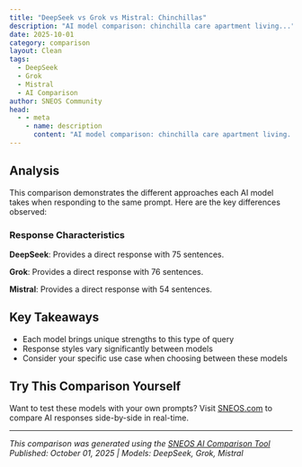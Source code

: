 ```yaml
---
title: "DeepSeek vs Grok vs Mistral: Chinchillas"
description: "AI model comparison: chinchilla care apartment living..."
date: 2025-10-01
category: comparison
layout: Clean
tags:
  - DeepSeek
  - Grok
  - Mistral
  - AI Comparison
author: SNEOS Community
head:
  - - meta
    - name: description
      content: "AI model comparison: chinchilla care apartment living..."
---
```


<ChatComparison
  title="DeepSeek vs Grok vs Mistral: Chinchillas"
  prompt="chinchilla care apartment living"
  :responses='{
    "DeepSeek": "Of course! Chinchillas can absolutely thrive in an apartment setting, but their unique needs require some specific planning and adjustments compared to other small pets.\n\nHere is a comprehensive guide to chinchilla care for apartment living, covering the key challenges and solutions.\n\n### The Big Considerations: Noise, Space, and Temperature\n\nBefore you commit, understand these three pillars:\n\n1.  **Noise:** Chinchillas are crepuscular (most active at dawn and dusk). You will hear them at night.\n    *   **What to expect:** Wheel running, climbing, jumping off cage walls, chewing wood, and occasional soft barking or \u0022bucking\u0022 sounds.\n    *   **Apartment Solution:** Place the cage in a living area, not directly against a shared bedroom wall. A high-quality, silent running wheel (like the Chin Spin or Flying Saucer) is a must.\n\n2.  **Space:** They need a large, multi-level cage and daily, supervised out-of-cage playtime.\n    *   **Apartment Solution:** Measure your space! A tall, vertical cage (like a Critter Nation or Ferret Nation) is perfect as it provides ample space without a huge footprint. You\u0027ll also need to chinchilla-proof a safe area for playtime.\n\n3.  **Temperature:** This is critical. Chinchillas have dense fur and cannot sweat or pant. They are prone to heatstroke.\n    *   **Ideal Temp:** **60-70\u00B0F (15-21\u00B0C)**. Never above 75\u00B0F (24\u00B0C).\n    *   **Apartment Solution:** Your apartment **must** have air conditioning. This is non-negotiable in most climates. During a heatwave, have a backup plan (like a portable AC unit or a cool basement).\n\n---\n\n### Setting Up Your Chinchilla\u0027s Apartment Haven\n\n#### 1. The Cage\n*   **Type:** Multi-level metal cage (no plastic trays or floors, as they will chew them).\n*   **Location:** Away from direct sunlight, drafts, loud TVs/speakers, and the kitchen (fumes from cooking are harmful).\n*   **Essentials Inside:**\n    *   **Solid Surface Ledges \u0026 Shelves:** For jumping and resting. Use kiln-dried pine or metal.\n    *   **Hideouts:** Wooden houses or ceramic hides for security.\n    *   **Hay Feeder:** Constant access to fresh hay.\n    *   **Food \u0026 Water Bottle:** A heavy ceramic bowl for pellets and a glass water bottle.\n    *   **Wheel:** A large, solid-surface wheel (15\u0022 diameter minimum) to prevent back curvature.\n    *   **Dust Bath House:** A large container to hold their volcanic dust bath (given 2-3 times weekly for 10-15 minutes).\n\n#### 2. Chinchilla-Proofing for Playtime\nThis is where you get creative in a small space!\n*   **Close Off Areas:** Block access under furniture, behind bookshelves, and to electrical cords (a major chewing hazard). Use cord protectors, cardboard, or pet playpen panels.\n*   **Safe Zone:** A small, gated-off section of a room is often easier to manage than an entire room.\n*   **Supervision is Mandatory:** Never leave them alone during playtime. They are fast, curious, and can get into trouble quickly.\n*   **Provide Safe Chews:** Have apple wood sticks, pumice stones, and hay cubes in the play area to redirect their chewing instinct away from your baseboards and furniture.\n\n#### 3. Dealing with Mess \u0026 Odor\nChinchillas are relatively low-odor, but they are messy.\n*   **Poop:** They produce a lot of small, dry, odorless pellets. They are easy to vacuum or sweep up daily.\n*   **Hay \u0026 Dust:** The biggest mess-makers. Place the dust bath container inside a larger, covered bin (like a storage tote) to contain the cloud. Use a vacuum-friendly mat under the cage and hay feeder.\n*   **Urine:** Use a safe, absorbent bedding like aspen shavings or fleece liners. Fleece needs to be shaken out and washed frequently (2-3 times a week).\n\n---\n\n### The Good Neighbor Policy: Minimizing Impact\n\n*   **Talk to Your Neighbors:** A quick, friendly heads-up can go a long way. \u0022Just so you know, I have a small pet that\u0027s sometimes active at night. Please let me know if you ever hear anything bothersome.\u0022\n*   **Inform Your Landlord:** Be upfront. Chinchillas are typically quiet and caged, which makes them more acceptable than loud birds or free-roaming cats/dogs to many landlords. Check your lease for \u0022small caged pet\u0022 clauses.\n*   **Sound Dampening:**\n    *   Place a thick rug or mat under the cage.\n    *   Ensure the cage is on a stable, non-wobbly surface to reduce vibration noise.\n    *   Lift the cage slightly off the floor with felt pads.\n\n### Daily/Weekly Care Checklist\n\n*   **Daily:** Fresh hay and water, a tablespoon of chinchilla pellets, spot-clean soiled bedding.\n*   **Every 2-3 Days:** Full dust bath offered for 10-15 minutes.\n*   **Weekly:** Change all bedding, wash food bowls, and wipe down shelves.\n*   **Constantly:** Provide safe wood chews to keep their continuously growing teeth filed down.\n\n### The Bottom Line: Is an Apartment Chinchilla Right for You?\n\n**A chinchilla is a great apartment pet if you:**\n*   Have consistent, cool temperatures (AC is a must).\n*   Don\u0027t mind some nighttime noise.\n*   Have space for a large cage and can create a safe play area.\n*   Are home enough to provide daily interaction and supervision.\n*   Want a long-term companion (they live 10-15 years!).\n\n**Reconsider if you:**\n*   Are sensitive to sleep interruptions.\n*   Have a very small, hot, or poorly ventilated apartment.\n*   Are away from home constantly.\n*   Want a cuddly, lap pet (chinchillas are more \u0022watch and play\u0022 pets).\n\nWith careful planning, a chinchilla can be a wonderfully entertaining and rewarding pet for apartment life. Good luck",
    "Grok": "Caring for a chinchilla in an apartment can be a rewarding experience, but it requires careful attention to their specific needs. Chinchillas are active, sensitive animals that need space, a controlled environment, and proper care to thrive. Here\u2019s a detailed guide to chinchilla care while living in an apartment:\n\n---\n\n### 1. **Creating a Suitable Living Space**\n- **Cage Size and Setup**: Chinchillas need a large, multi-level cage to accommodate their need for jumping and climbing. A minimum cage size for one chinchilla is about 3 feet wide, 2 feet deep, and 3 feet tall. Look for cages with solid floors (wire floors can hurt their feet) and plenty of platforms or ledges.\n  - Avoid plastic components, as chinchillas love to chew and can ingest harmful materials.\n  - Place the cage in a quiet, low-traffic area of your apartment away from direct sunlight, drafts, and loud noises.\n- **Bedding**: Use safe bedding like aspen wood shavings or paper-based bedding (e.g., Carefresh). Avoid pine or cedar shavings, as they can cause respiratory issues.\n- **Temperature and Humidity**: Chinchillas are sensitive to heat and humidity. Keep the room between 60-70\u00B0F (15-21\u00B0C) and humidity below 50%. In an apartment, avoid placing the cage near radiators, air vents, or windows with direct sunlight. Use a fan or air conditioning if necessary, but ensure no direct airflow hits the chinchilla.\n\n---\n\n### 2. **Diet and Nutrition**\n- **Hay**: Provide unlimited access to high-quality hay (e.g., timothy hay), which is essential for their digestive health and to wear down their constantly growing teeth.\n- **Pellets**: Offer a small amount (1-2 tablespoons daily) of chinchilla-specific pellets. Avoid mixes with nuts, seeds, or sugary treats.\n- **Fresh Water**: Provide clean, fresh water daily in a drip bottle (not a bowl, to prevent spills and contamination).\n- **Treats**: Limit treats to small amounts of safe options like dried rose hips or plain Cheerios. Avoid fruits, vegetables, or sugary snacks, as they can cause digestive upset.\n\n---\n\n### 3. **Exercise and Enrichment**\n- **Out-of-Cage Time**: Chinchillas need time outside their cage for exercise (at least 1-2 hours daily), but this must be done safely in an apartment. Designate a chinchilla-proof room or area by:\n  - Removing electrical cords, toxic plants, and small objects they could chew or ingest.\n  - Blocking off small spaces where they could hide or get stuck.\n  - Supervising them closely to prevent accidents.\n- **Toys and Enrichment**: Provide chew toys (e.g., wooden blocks, pumice stones) to keep their teeth healthy and prevent boredom. Rotate toys regularly to keep them engaged.\n- **Dust Baths**: Chinchillas need dust baths 2-3 times per week to keep their fur clean and free of oil. Use chinchilla-specific dust in a small container or dust house, and only leave it in the cage for 10-15 minutes to avoid respiratory irritation from overuse.\n\n---\n\n### 4. **Noise and Neighbors**\n- Chinchillas are generally quiet, but they can make barking or chirping sounds, especially if startled or unhappy. Additionally, they are nocturnal, so they may be active (jumping, running, chewing) at night.\n  - Place the cage on a soft mat or towel to reduce noise from movement.\n  - Inform neighbors about your pet if you\u2019re in a shared building, and ensure the noise isn\u2019t disruptive.\n  - If your apartment has thin walls, consider soundproofing the area around the cage with rugs or curtains.\n\n---\n\n### 5. **Health and Hygiene**\n- **Veterinary Care**: Find a vet experienced with exotic animals or small mammals before bringing a chinchilla home. Regular checkups are important, as chinchillas can hide illness until it\u2019s severe.\n- **Common Health Issues**:\n  - Dental problems (from improper diet or lack of chewing material).\n  - Respiratory issues (from poor air quality or high humidity).\n  - Heatstroke (if the apartment gets too warm).\n  - Gastrointestinal stasis (from an improper diet or stress).\n- **Cleanliness**: Clean the cage weekly by removing soiled bedding, wiping down surfaces with a pet-safe cleaner, and replacing bedding. Daily spot-cleaning of droppings and uneaten food helps maintain hygiene and prevents odors in a small apartment space.\n\n---\n\n### 6. **Apartment-Specific Considerations**\n- **Pet Policies**: Confirm that your apartment complex allows exotic pets like chinchillas. Some landlords may have restrictions or require a pet deposit.\n- **Space Constraints**: If your apartment is small, prioritize a tall cage to maximize vertical space for your chinchilla\u2019s activity. Use storage solutions to keep supplies (hay, dust, pellets) organized and out of the way.\n- **Allergies and Odors**: Chinchillas don\u2019t typically smell if their cage is kept clean, but hay and dust baths can trigger allergies in some people. Use an air purifier if needed, and keep the dust bath container closed when not in use to minimize dust in the apartment.\n- **Emergency Plans**: In case of a power outage, heatwave, or need to evacuate, have a plan for your chinchilla. Keep an emergency kit with food, water, a small travel cage, and cooling options (like frozen water bottles wrapped in a towel) to prevent overheating.\n\n---\n\n### 7. **Socialization and Behavior**\n- Chinchillas are social but can be skittish at first. Spend time near their cage, talk softly, and offer treats to build trust. Avoid sudden movements or loud noises, as they stress easily.\n- If you\u2019re considering a companion for your chinchilla, ensure proper introductions and quarantine periods for new animals to prevent fighting or disease transmission.\n- In an apartment, their nocturnal nature means they may be active while you sleep. Be patient with their schedule and provide plenty of enrichment to keep them occupied.\n\n---\n\n### 8. **Budgeting for Chinchilla Care**\n- **Initial Costs**: Cage ($100-200), accessories (shelves, toys, water bottle, food bowl ~$50-100), and the chinchilla itself ($100-300).\n- **Ongoing Costs**: Hay, pellets, bedding, and dust ($20-40/month), plus occasional vet visits ($50-100\u002B per visit).\n- Plan for these expenses, as apartment living may not reduce the financial commitment of owning a chinchilla.\n\n---\n\n### Final Tips for Apartment Living with a Chinchilla\n- Be mindful of their sensitivity to noise and stress, especially in a busy apartment building.\n- Invest in a good-quality cage to provide a safe, stimulating environment within limited space.\n- Maintain a consistent routine for feeding, cleaning, and playtime to keep your chinchilla happy and healthy.\n\nWith the right setup and dedication, chinchillas can thrive in an apartment setting. If you have specific concerns or questions about your living situation, feel free to ask!",
    "Mistral": "Keeping a chinchilla in an apartment can be a rewarding experience, but it requires careful planning and consideration. Here are some tips to ensure your chinchilla thrives in an apartment setting:\n\n### Housing\n1. **Cage Size**: Chinchillas need a large cage with multiple levels and plenty of space to move around. The minimum recommended size is 24\u0022 x 24\u0022 x 36\u0022, but larger is always better.\n2. **Ventilation**: Ensure the cage has good ventilation to prevent ammonia buildup from urine.\n3. **Location**: Place the cage in a quiet, draft-free area away from direct sunlight and heating vents. Chinchillas are sensitive to temperature changes and prefer cooler environments (60-70\u00B0F or 15-21\u00B0C).\n\n### Exercise\n1. **Playtime**: Chinchillas need daily exercise. Provide a safe, enclosed area for them to run around and explore. This can be a playpen or a chinchilla-proofed room.\n2. **Wheel**: A solid surface exercise wheel (at least 15 inches in diameter) can help keep your chinchilla active.\n\n### Diet\n1. **Pellets**: High-quality chinchilla pellets should make up the bulk of their diet.\n2. **Hay**: Provide a constant supply of fresh hay (Timothy hay is a good choice) for roughage and dental health.\n3. **Treats**: Occasional treats like dried fruits, nuts, and vegetables can be given in moderation.\n\n### Health\n1. **Dust Baths**: Chinchillas need regular dust baths to keep their fur clean and healthy. Provide a dust bath container with chinchilla dust at least twice a week.\n2. **Vet Care**: Find a vet experienced with chinchillas for regular check-ups and any health issues.\n\n### Socialization\n1. **Interaction**: Spend time interacting with your chinchilla daily to keep them socialized and happy.\n2. **Companionship**: Chinchillas are social animals and may benefit from having a companion. Consider getting a pair if possible.\n\n### Noise and Neighbors\n1. **Quiet Time**: Chinchillas are nocturnal and can be active at night. Make sure your neighbors are okay with potential noise, especially if you live in a thin-walled apartment.\n2. **Soundproofing**: Consider soundproofing the area around the cage to minimize noise disturbance.\n\n### Safety\n1. **Chewing**: Chinchillas love to chew. Ensure all wires, cords, and potentially harmful items are out of reach.\n2. **Temperature Control**: Use a thermometer to monitor the temperature in the room where the chinchilla is kept. Avoid placing the cage near windows or doors that could cause drafts.\n\n### Cleanliness\n1. **Cage Cleaning**: Clean the cage regularly to prevent odors and maintain hygiene. Spot clean daily and do a thorough cleaning weekly.\n2. **Litter**: Use a safe, non-toxic litter for the cage bottom. Avoid cedar and pine shavings, which can be harmful to chinchillas.\n\n### Legal Considerations\n1. **Pet Policies**: Check your apartment\u0027s pet policy to ensure chinchillas are allowed. Some landlords may have restrictions on exotic pets.\n2. **Insurance**: Consider pet insurance to cover any unexpected veterinary costs.\n\nBy following these guidelines, you can create a comfortable and healthy environment for your chinchilla in an apartment setting."
  }'
  published-date="17:07"
/>

## Analysis

This comparison demonstrates the different approaches each AI model takes when responding to the same prompt. Here are the key differences observed:

### Response Characteristics

**DeepSeek**: Provides a direct response with 75 sentences. 

**Grok**: Provides a direct response with 76 sentences. 

**Mistral**: Provides a direct response with 54 sentences. 

## Key Takeaways

- Each model brings unique strengths to this type of query
- Response styles vary significantly between models
- Consider your specific use case when choosing between these models

## Try This Comparison Yourself

Want to test these models with your own prompts? Visit [SNEOS.com](https://sneos.com) to compare AI responses side-by-side in real-time.

---

*This comparison was generated using the [SNEOS AI Comparison Tool](https://sneos.com)*
*Published: October 01, 2025 | Models: DeepSeek, Grok, Mistral*
